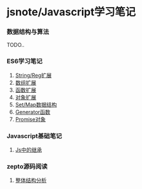﻿# jsnote/Javascript学习笔记

### 数据结构与算法

TODO..

### ES6学习笔记

1. [String/Reg扩展][1]
2. [数组扩展][2]
3. [函数扩展][3]
4. [对象扩展][4]
5. [Set/Map数据结构][5]
6. [Generator函数][6]
7. [Promise对象][7]


### Javascript基础笔记

1. [Js中的继承][8]

### zepto源码阅读

1. [整体结构分析][9]


  [1]: es6/01-%E5%AD%97%E7%AC%A6%E4%B8%B2%E6%AD%A3%E5%88%99%E6%89%A9%E5%B1%95.md
  [2]: es6/02-%E6%95%B0%E7%BB%84%E6%89%A9%E5%B1%95.md
  [3]: es6/03-%E5%87%BD%E6%95%B0%E6%89%A9%E5%B1%95.md
  [4]: es6/04-%E5%AF%B9%E8%B1%A1%E6%89%A9%E5%B1%95.md
  [5]: es6/05-Set/Map%E6%95%B0%E6%8D%AE%E7%BB%93%E6%9E%84.md
  [6]: es6/06-Generator%E5%87%BD%E6%95%B0.md
  [7]: es6/07-Promise.md
  [8]: jsbasis/01-JavaScript%E4%B8%AD%E7%9A%84%E7%BB%A7%E6%89%BF.md
  [9]: zepto/01-Zepto%E7%BB%93%E6%9E%84%E5%88%86%E6%9E%90.md